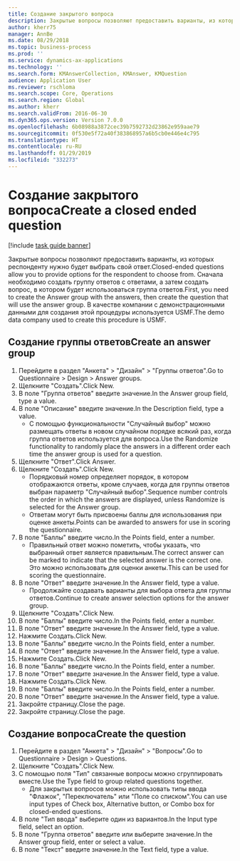 ```yaml
---
title: Создание закрытого вопроса
description: Закрытые вопросы позволяют предоставить варианты, из которых респонденту нужно будет выбрать свой ответ.
author: kherr75
manager: AnnBe
ms.date: 08/29/2018
ms.topic: business-process
ms.prod: ''
ms.service: dynamics-ax-applications
ms.technology: ''
ms.search.form: KMAnswerCollection, KMAnswer, KMQuestion
audience: Application User
ms.reviewer: rschloma
ms.search.scope: Core, Operations
ms.search.region: Global
ms.author: kherr
ms.search.validFrom: 2016-06-30
ms.dyn365.ops.version: Version 7.0.0
ms.openlocfilehash: 6b08988a3872cec39b7592732d23862e959aae79
ms.sourcegitcommit: 0f530e5f72a40f383868957a6b5cb0e446e4c795
ms.translationtype: HT
ms.contentlocale: ru-RU
ms.lasthandoff: 01/29/2019
ms.locfileid: "332273"
---
```

# <a name="create-a-closed-ended-question"></a><span data-ttu-id="84e46-103">Создание закрытого вопроса</span><span class="sxs-lookup"><span data-stu-id="84e46-103">Create a closed ended question</span></span>

[!include [task guide banner](../../includes/task-guide-banner.md)]

<span data-ttu-id="84e46-104">Закрытые вопросы позволяют предоставить варианты, из которых респонденту нужно будет выбрать свой ответ.</span><span class="sxs-lookup"><span data-stu-id="84e46-104">Closed-ended questions allow you to provide options for the respondent to choose from.</span></span> <span data-ttu-id="84e46-105">Сначала необходимо создать группу ответов с ответами, а затем создать вопрос, в котором будет использоваться группа ответов.</span><span class="sxs-lookup"><span data-stu-id="84e46-105">First, you need to create the Answer group with the answers, then create the question that will use the answer group.</span></span> <span data-ttu-id="84e46-106">В качестве компании с демонстрационными данными для создания этой процедуры используется USMF.</span><span class="sxs-lookup"><span data-stu-id="84e46-106">The demo data company used to create this procedure is USMF.</span></span>


## <a name="create-an-answer-group"></a><span data-ttu-id="84e46-107">Создание группы ответов</span><span class="sxs-lookup"><span data-stu-id="84e46-107">Create an answer group</span></span>
1. <span data-ttu-id="84e46-108">Перейдите в раздел "Анкета" > "Дизайн" > "Группы ответов".</span><span class="sxs-lookup"><span data-stu-id="84e46-108">Go to Questionnaire > Design > Answer groups.</span></span>
2. <span data-ttu-id="84e46-109">Щелкните "Создать".</span><span class="sxs-lookup"><span data-stu-id="84e46-109">Click New.</span></span>
3. <span data-ttu-id="84e46-110">В поле "Группа ответов" введите значение.</span><span class="sxs-lookup"><span data-stu-id="84e46-110">In the Answer group field, type a value.</span></span>
4. <span data-ttu-id="84e46-111">В поле "Описание" введите значение.</span><span class="sxs-lookup"><span data-stu-id="84e46-111">In the Description field, type a value.</span></span>
    * <span data-ttu-id="84e46-112">С помощью функциональности "Случайный выбор" можно размещать ответы в новом случайном порядке всякий раз, когда группа ответов используется для вопроса.</span><span class="sxs-lookup"><span data-stu-id="84e46-112">Use the Randomize functionality to randomly place the answers in a different order each time the answer group is used for a question.</span></span>  
5. <span data-ttu-id="84e46-113">Щелкните "Ответ".</span><span class="sxs-lookup"><span data-stu-id="84e46-113">Click Answer.</span></span>
6. <span data-ttu-id="84e46-114">Щелкните "Создать".</span><span class="sxs-lookup"><span data-stu-id="84e46-114">Click New.</span></span>
    * <span data-ttu-id="84e46-115">Порядковый номер определяет порядок, в котором отображаются ответы, кроме случаев, когда для группы ответов выбран параметр "Случайный выбор".</span><span class="sxs-lookup"><span data-stu-id="84e46-115">Sequence number controls the order in which the answers are displayed, unless Randomize is selected for the Answer group.</span></span>  
    * <span data-ttu-id="84e46-116">Ответам могут быть присвоены баллы для использования при оценке анкеты.</span><span class="sxs-lookup"><span data-stu-id="84e46-116">Points can be awarded to answers for use in scoring the questionnaire.</span></span>  
7. <span data-ttu-id="84e46-117">В поле "Баллы" введите число.</span><span class="sxs-lookup"><span data-stu-id="84e46-117">In the Points field, enter a number.</span></span>
    * <span data-ttu-id="84e46-118">Правильный ответ можно пометить, чтобы указать, что выбранный ответ является правильным.</span><span class="sxs-lookup"><span data-stu-id="84e46-118">The correct answer can be marked to indicate that the selected answer is the correct one.</span></span> <span data-ttu-id="84e46-119">Это можно использовать для оценки анкеты.</span><span class="sxs-lookup"><span data-stu-id="84e46-119">This can be used for scoring the questionnaire.</span></span>  
8. <span data-ttu-id="84e46-120">В поле "Ответ" введите значение.</span><span class="sxs-lookup"><span data-stu-id="84e46-120">In the Answer field, type a value.</span></span>
    * <span data-ttu-id="84e46-121">Продолжайте создавать варианты для выбора ответа для группы ответов.</span><span class="sxs-lookup"><span data-stu-id="84e46-121">Continue to create answer selection options for the answer group.</span></span>  
9. <span data-ttu-id="84e46-122">Щелкните "Создать".</span><span class="sxs-lookup"><span data-stu-id="84e46-122">Click New.</span></span>
10. <span data-ttu-id="84e46-123">В поле "Баллы" введите число.</span><span class="sxs-lookup"><span data-stu-id="84e46-123">In the Points field, enter a number.</span></span>
11. <span data-ttu-id="84e46-124">В поле "Ответ" введите значение.</span><span class="sxs-lookup"><span data-stu-id="84e46-124">In the Answer field, type a value.</span></span>
12. <span data-ttu-id="84e46-125">Нажмите Создать.</span><span class="sxs-lookup"><span data-stu-id="84e46-125">Click New.</span></span>
13. <span data-ttu-id="84e46-126">В поле "Баллы" введите число.</span><span class="sxs-lookup"><span data-stu-id="84e46-126">In the Points field, enter a number.</span></span>
14. <span data-ttu-id="84e46-127">В поле "Ответ" введите значение.</span><span class="sxs-lookup"><span data-stu-id="84e46-127">In the Answer field, type a value.</span></span>
15. <span data-ttu-id="84e46-128">Нажмите Создать.</span><span class="sxs-lookup"><span data-stu-id="84e46-128">Click New.</span></span>
16. <span data-ttu-id="84e46-129">В поле "Баллы" введите число.</span><span class="sxs-lookup"><span data-stu-id="84e46-129">In the Points field, enter a number.</span></span>
17. <span data-ttu-id="84e46-130">В поле "Ответ" введите значение.</span><span class="sxs-lookup"><span data-stu-id="84e46-130">In the Answer field, type a value.</span></span>
18. <span data-ttu-id="84e46-131">Нажмите Создать.</span><span class="sxs-lookup"><span data-stu-id="84e46-131">Click New.</span></span>
19. <span data-ttu-id="84e46-132">В поле "Баллы" введите число.</span><span class="sxs-lookup"><span data-stu-id="84e46-132">In the Points field, enter a number.</span></span>
20. <span data-ttu-id="84e46-133">В поле "Ответ" введите значение.</span><span class="sxs-lookup"><span data-stu-id="84e46-133">In the Answer field, type a value.</span></span>
21. <span data-ttu-id="84e46-134">Закройте страницу.</span><span class="sxs-lookup"><span data-stu-id="84e46-134">Close the page.</span></span>
22. <span data-ttu-id="84e46-135">Закройте страницу.</span><span class="sxs-lookup"><span data-stu-id="84e46-135">Close the page.</span></span>

## <a name="create-the-question"></a><span data-ttu-id="84e46-136">Создание вопроса</span><span class="sxs-lookup"><span data-stu-id="84e46-136">Create the question</span></span>
1. <span data-ttu-id="84e46-137">Перейдите в раздел "Анкета" > "Дизайн" > "Вопросы".</span><span class="sxs-lookup"><span data-stu-id="84e46-137">Go to Questionnaire > Design > Questions.</span></span>
2. <span data-ttu-id="84e46-138">Щелкните "Создать".</span><span class="sxs-lookup"><span data-stu-id="84e46-138">Click New.</span></span>
3. <span data-ttu-id="84e46-139">С помощью поля "Тип" связанные вопросы можно сгруппировать вместе.</span><span class="sxs-lookup"><span data-stu-id="84e46-139">Use the Type field to group related questions together.</span></span>
    * <span data-ttu-id="84e46-140">Для закрытых вопросов можно использовать типы ввода "Флажок", "Переключатель" или "Поле со списком".</span><span class="sxs-lookup"><span data-stu-id="84e46-140">You can use input types of Check box, Alternative button, or Combo box for closed-ended questions.</span></span>  
4. <span data-ttu-id="84e46-141">В поле "Тип ввода" выберите один из вариантов.</span><span class="sxs-lookup"><span data-stu-id="84e46-141">In the Input type field, select an option.</span></span>
5. <span data-ttu-id="84e46-142">В поле "Группа ответов" введите или выберите значение.</span><span class="sxs-lookup"><span data-stu-id="84e46-142">In the Answer group field, enter or select a value.</span></span>
6. <span data-ttu-id="84e46-143">В поле "Текст" введите значение.</span><span class="sxs-lookup"><span data-stu-id="84e46-143">In the Text field, type a value.</span></span>

